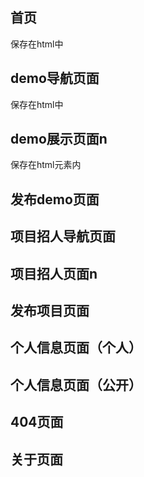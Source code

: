 ## 首页

保存在html中

## demo导航页面

保存在html中

## demo展示页面n

保存在html元素内

## 发布demo页面

## 项目招人导航页面

## 项目招人页面n

## 发布项目页面

## 个人信息页面（个人）

## 个人信息页面（公开）



## 404页面

## 关于页面

